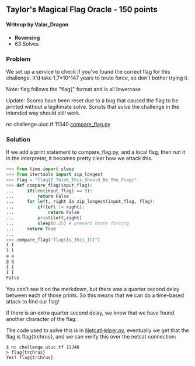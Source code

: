 ## Taylor's Magical Flag Oracle - 150 points

#### Writeup by Valar_Dragon
* **Reversing**
* 63 Solves

### Problem

We set up a service to check if you've found the correct flag for this challenge. It'd take 1.7*10^147 years to brute force, so don't bother trying it.

Note: flag follows the "flag{" format and is all lowercase

Update: Scores have been reset due to a bug that caused the flag to be printed without a legitimate solve. Scripts that solve the challenge in the intended way should still work.

nc challenge.uiuc.tf 11340
[compare_flag.py](compare_flag.py)

### Solution

If we add a print statement to compare_flag.py, and a local flag, then run it in the interpreter, it becomes pretty clear how we attack this.

```python
>>> from time import sleep
>>> from itertools import zip_longest
>>> flag = "flag{I_Think_This_Should_Be_The_Flag}"
>>> def compare_flag(input_flag):
...     if(len(input_flag) == 0):
...         return False
...     for left, right in zip_longest(input_flag, flag):
...         if(left != right):
...             return False
...         print(left,right)
...         sleep(0.25) # prevent brute forcing
...     return True
...
>>> compare_flag("flag{Is_This_It}")
f f
l l
a a
g g
{ {
I I
False
```

You can't see it on the markdown, but there was a quarter second delay between each of those prints. So this means that we can do a time-based attack to find our flag!

If there is an extra quarter second delay, we know that we have found another character of the flag.

The code used to solve this is in [NetcatHelper.py](NetcatHelper.py),
eventually we get that the flag is flag{trchrus}, and we can verify this over the netcat connection:

```
$ nc challenge.uiuc.tf 11340
> flag{trchrus}
Yes! flag{trchrus}
```
